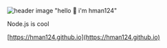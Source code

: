 ![header image "hello 👋 i'm hman124"](https://raw.githubusercontent.com/hman124/hman124/85900163c9716c283f8d653f0e8f68dd757b4c3d/header.png)

Node.js is cool

[https://hman124.github.io](https://hman124.github.io)
